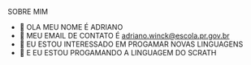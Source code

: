 SOBRE MIM


- 👋 OLA MEU NOME É ADRIANO
- 👀 MEU EMAIL DE CONTATO É adriano.winck@escola.pr.gov.br
- 🌱 EU ESTOU INTERESSADO EM PROGAMAR NOVAS LINGUAGENS
- 💞️ E EU ESTOU PROGAMANDO A LINGUAGEM DO SCRATH




